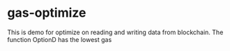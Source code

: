 # gas-optimize
This is demo for optimize on reading and writing data from blockchain. The function OptionD has the lowest gas
